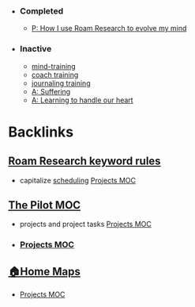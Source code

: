 - ### Completed
    - [P: How I use Roam Research to evolve my mind](<P: How I use Roam Research to evolve my mind.md>)
- ### Inactive
    - [mind-training](<mind-training.md>)
    - [coach training](<coach training.md>)
    - [journaling training](<journaling training.md>)
    - [A: Suffering](<A: Suffering.md>)
    - [A: Learning to handle our heart](<A: Learning to handle our heart.md>)

# Backlinks
## [Roam Research keyword rules](<Roam Research keyword rules.md>)
- capitalize [scheduling](<scheduling.md>) [Projects MOC](<Projects MOC.md>)

## [The Pilot MOC](<The Pilot MOC.md>)
- projects and project tasks [Projects MOC](<Projects MOC.md>)

- ### [Projects MOC](<Projects MOC.md>)

## [🏠Home Maps](<🏠Home Maps.md>)
- [Projects MOC](<Projects MOC.md>)

